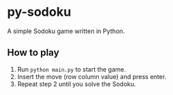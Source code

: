 # py-sodoku

A simple Sodoku game written in Python.

## How to play

1. Run `python main.py` to start the game.
2. Insert the move (row column value) and press enter.
3. Repeat step 2 until you solve the Sodoku.
